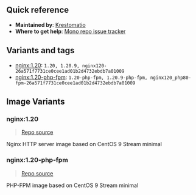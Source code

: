 ## Quick reference
- **Maintained by**:
[Krestomatio](https://github.com/krestomatio)
- **Where to get help**:
[Mono repo issue tracker](https://github.com/krestomatio/container_builder/issues)

## Variants and tags
- [nginx:1.20](#nginx120): `1.20, 1.20.9, nginx120-26a571f7731ce0cee1ad01b2d4732ebdb7a01009`
- [nginx:1.20-php-fpm](#nginx120-php-fpm): `1.20-php-fpm, 1.20.9-php-fpm, nginx120_php80-fpm-26a571f7731ce0cee1ad01b2d4732ebdb7a01009`


## Image Variants
### nginx:1.20
> [Repo source](https://github.com/krestomatio/container_builder/tree/master/nginx/nginx120)

Nginx HTTP server image based on CentOS 9 Stream minimal

### nginx:1.20-php-fpm
> [Repo source](https://github.com/krestomatio/container_builder/tree/master/nginx/nginx120_php80-fpm)

PHP-FPM image based on CentOS 9 Stream minimal

